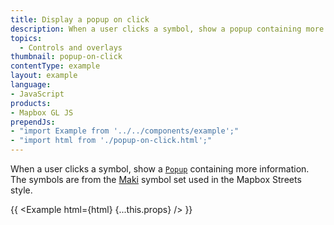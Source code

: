 ```yaml
---
title: Display a popup on click
description: When a user clicks a symbol, show a popup containing more information.
topics:
  - Controls and overlays
thumbnail: popup-on-click
contentType: example
layout: example
language:
- JavaScript
products:
- Mapbox GL JS
prependJs:
- "import Example from '../../components/example';"
- "import html from './popup-on-click.html';"
---
```


When a user clicks a symbol, show a [`Popup`](/mapbox-gl-js/api/markers/#popup) containing more information. The symbols are from the [Maki](https://labs.mapbox.com/maki-icons/) symbol set used in the Mapbox Streets style.

{{ <Example html={html} {...this.props} /> }}
